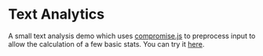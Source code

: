 # Text Analytics
A small text analysis demo which uses [compromise.js](https://github.com/spencermountain/compromise) to preprocess input to allow the calculation of a few basic stats. You can try it [here](https://slemke.github.io/text-analysis/).